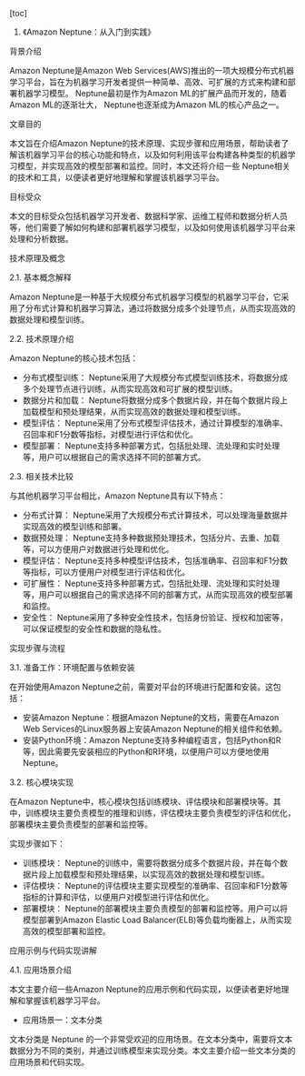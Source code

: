 
[toc]                    
                
                
1. 《Amazon Neptune：从入门到实践》

背景介绍

Amazon Neptune是Amazon Web Services(AWS)推出的一项大规模分布式机器学习平台，旨在为机器学习开发者提供一种简单、高效、可扩展的方式来构建和部署机器学习模型。 Neptune最初是作为Amazon ML的扩展产品而开发的，随着Amazon ML的逐渐壮大， Neptune也逐渐成为Amazon ML的核心产品之一。

文章目的

本文旨在介绍Amazon Neptune的技术原理、实现步骤和应用场景，帮助读者了解该机器学习平台的核心功能和特点，以及如何利用该平台构建各种类型的机器学习模型，并实现高效的模型部署和监控。同时，本文还将介绍一些 Neptune相关的技术和工具，以便读者更好地理解和掌握该机器学习平台。

目标受众

本文的目标受众包括机器学习开发者、数据科学家、运维工程师和数据分析人员等，他们需要了解如何构建和部署机器学习模型，以及如何使用该机器学习平台来处理和分析数据。

技术原理及概念

2.1. 基本概念解释

Amazon Neptune是一种基于大规模分布式机器学习模型的机器学习平台，它采用了分布式计算和机器学习算法，通过将数据分成多个处理节点，从而实现高效的数据处理和模型训练。

2.2. 技术原理介绍

Amazon Neptune的核心技术包括：

- 分布式模型训练： Neptune采用了大规模分布式模型训练技术，将数据分成多个处理节点进行训练，从而实现高效和可扩展的模型训练。
- 数据分片和加载： Neptune将数据分成多个数据片段，并在每个数据片段上加载模型和预处理结果，从而实现高效的数据处理和模型训练。
- 模型评估： Neptune采用了分布式模型评估技术，通过计算模型的准确率、召回率和F1分数等指标，对模型进行评估和优化。
- 模型部署： Neptune支持多种部署方式，包括批处理、流处理和实时处理等，用户可以根据自己的需求选择不同的部署方式。

2.3. 相关技术比较

与其他机器学习平台相比，Amazon Neptune具有以下特点：

- 分布式计算： Neptune采用了大规模分布式计算技术，可以处理海量数据并实现高效的模型训练和部署。
- 数据预处理： Neptune支持多种数据预处理技术，包括分片、去重、加载等，可以方便用户对数据进行处理和优化。
- 模型评估： Neptune支持多种模型评估技术，包括准确率、召回率和F1分数等指标，可以方便用户对模型进行评估和优化。
- 可扩展性： Neptune支持多种部署方式，包括批处理、流处理和实时处理等，用户可以根据自己的需求选择不同的部署方式，从而实现高效的模型部署和监控。
- 安全性： Neptune采用了多种安全性技术，包括身份验证、授权和加密等，可以保证模型的安全性和数据的隐私性。

实现步骤与流程

3.1. 准备工作：环境配置与依赖安装

在开始使用Amazon Neptune之前，需要对平台的环境进行配置和安装。这包括：

- 安装Amazon Neptune：根据Amazon Neptune的文档，需要在Amazon Web Services的Linux服务器上安装Amazon Neptune的相关组件和依赖。
- 安装Python环境：Amazon Neptune支持多种编程语言，包括Python和R等，因此需要先安装相应的Python和R环境，以便用户可以方便地使用 Neptune。

3.2. 核心模块实现

在Amazon Neptune中，核心模块包括训练模块、评估模块和部署模块等。其中，训练模块主要负责模型的推理和训练，评估模块主要负责模型的评估和优化，部署模块主要负责模型的部署和监控等。

实现步骤如下：

- 训练模块： Neptune的训练中，需要将数据分成多个数据片段，并在每个数据片段上加载模型和预处理结果，以实现高效的数据处理和模型训练。
- 评估模块： Neptune的评估模块主要实现模型的准确率、召回率和F1分数等指标的计算和评估，以便用户对模型进行评估和优化。
- 部署模块： Neptune的部署模块主要负责模型的部署和监控等。用户可以将模型部署到Amazon Elastic Load Balancer(ELB)等负载均衡器上，从而实现高效的模型部署和监控。

应用示例与代码实现讲解

4.1. 应用场景介绍

本文主要介绍一些Amazon Neptune的应用示例和代码实现，以便读者更好地理解和掌握该机器学习平台。

- 应用场景一：文本分类

文本分类是 Neptune 的一个非常受欢迎的应用场景。在文本分类中，需要将文本数据分为不同的类别，并通过训练模型来实现分类。本文主要介绍一些文本分类的应用场景和代码实现。

